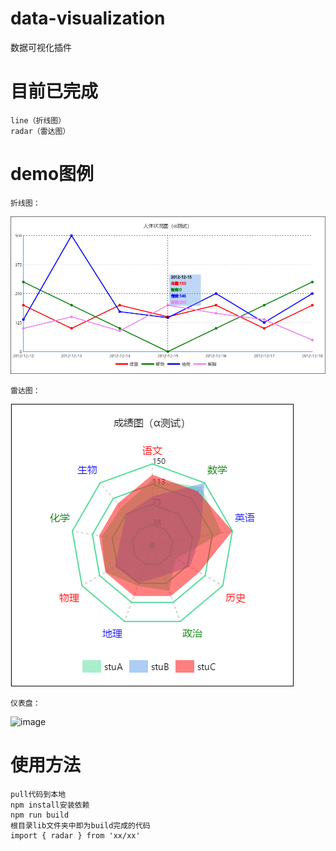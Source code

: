 # data-visualization
数据可视化插件

# 目前已完成
	line（折线图）
	radar（雷达图）
# demo图例
	折线图：
![image](https://github.com/hoc2019/data-visualization/blob/master/images/line.jpg)

	雷达图：
![image](https://github.com/hoc2019/data-visualization/blob/master/images/radar.jpg)

	仪表盘：
![image](https://github.com/hoc2019/data-visualization/blob/master/images/dash-board.png)

# 使用方法
	pull代码到本地
	npm install安装依赖
	npm run build
	根目录lib文件夹中即为build完成的代码
	import { radar } from 'xx/xx'